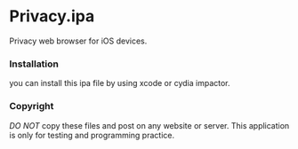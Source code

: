 # Privacy.ipa
Privacy web browser for iOS devices.
### Installation
you can install this ipa file by using xcode or cydia impactor.
### Copyright
*DO NOT* copy these files and post on any website or server.
This application is only for testing and programming practice.
